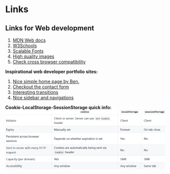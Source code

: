 # Links #
## Links for Web development ##
1. [MDN Web docs](https://developer.mozilla.org/en-US/ "The MDN web development portal")
2. [W3Schools](https://www.w3schools.com)
3. [Scalable Fonts](https://fontawesome.com/)
4. [High quality images](https://pixabay.com/en/)
5. [Check cross browser compatibility](https://caniuse.com/)

**Inspirational web developer portfolio sites:**

1. [Nice simple home page by Ben.](http://benadam.me/)
2. [Checkout the contact form](https://sebkay.com/contact/)
3. [Interesting transitions](https://jonny.me)
4. [Nice sidebar and navigations](https://imdev.in/)


**Cookie-LocalStorage-SessionStorage quick info:**
![](images/Cookie-Local-Session.png)

